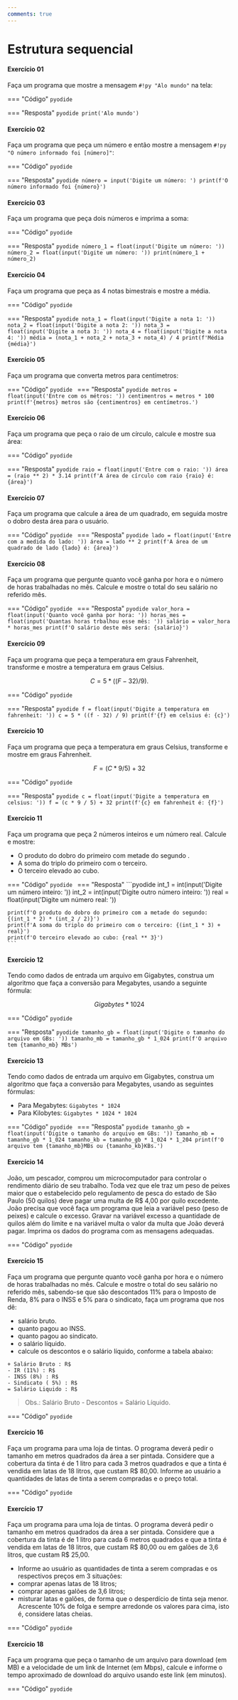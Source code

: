 ```yaml
---
comments: true
---
```


# Estrutura sequencial

#### Exercício 01

Faça um programa que mostre a mensagem `#!py "Alo mundo"` na tela:

=== "Código"
	```pyodide
	```

=== "Resposta"
	```pyodide
	print('Alo mundo')
	```

#### Exercício 02

Faça um programa que peça um número e então mostre a mensagem `#!py "O número informado foi [número]"`:

=== "Código"
	```pyodide
	```

=== "Resposta"
	```pyodide
	número = input('Digite um número: ')
	print(f'O número informado foi {número}')
	```

#### Exercício 03

Faça um programa que peça dois números e imprima a soma:

=== "Código"
	```pyodide
	```

=== "Resposta"
	```pyodide
	número_1 = float(input('Digite um número: '))
	número_2 = float(input('Digite um número: '))
	print(número_1 + número_2)
	```

#### Exercício 04

Faça um programa que peça as 4 notas bimestrais e mostre a média. 

=== "Código"
	```pyodide
	```

=== "Resposta"
	```pyodide
	nota_1 = float(input('Digite a nota 1: '))
	nota_2 = float(input('Digite a nota 2: '))
	nota_3 = float(input('Digite a nota 3: '))
	nota_4 = float(input('Digite a nota 4: '))
	média = (nota_1 + nota_2 + nota_3 + nota_4) / 4
	print(f'Média {média}')
	```

#### Exercício 05

Faça um programa que converta metros para centímetros:

=== "Código"
	```pyodide
	```
=== "Resposta"
	```pyodide
	metros = float(input('Entre com os métros: '))
	centimentros = metros * 100
	print(f'{metros} metros são {centimentros} em centímetros.')
	```

#### Exercício 06

Faça um programa que peça o raio de um círculo, calcule e mostre sua área:

=== "Código"
	```pyodide
	```

=== "Resposta"
	```pyodide
	raio = float(input('Entre com o raio: '))
	área = (raio ** 2) * 3.14
	print(f'A área de círculo com raio {raio} é: {área}')
	```

#### Exercício 07

Faça um programa que calcule a área de um quadrado, em seguida mostre o dobro desta área para o usuário.

=== "Código"
	```pyodide
	```
=== "Resposta"
	```pyodide
	lado = float(input('Entre com a medida do lado: '))
	área = lado ** 2
	print(f'A área de um quadrado de lado {lado} é: {área}')
	```

#### Exercício 08

Faça um programa que pergunte quanto você ganha por hora e o número de horas trabalhadas no mês. Calcule e mostre o total do seu salário no referido mês.

=== "Código"
	```pyodide
	```
=== "Resposta"
	```pyodide
	valor_hora = float(input('Quanto você ganha por hora: '))
	horas_mes = float(input('Quantas horas trbalhou esse mês: '))
	salário = valor_hora * horas_mes
	print(f'O salário deste mês será: {salário}')
	```

#### Exercício 09

Faça um programa que peça a temperatura em graus Fahrenheit, transforme e mostre a temperatura em graus Celsius.

```math title="Formula"
C = 5 * ((F-32) / 9).
```

=== "Código"
	```pyodide
	```

=== "Resposta"
	```pyodide
	f = float(input('Digite a temperatura em fahrenheit: '))
	c = 5 * ((f - 32) / 9)
	print(f'{f} em celsius é: {c}')
	```

#### Exercício 10

Faça um programa que peça a temperatura em graus Celsius, transforme e mostre em graus Fahrenheit.

```math title="Formula"
F = (C * 9/5) + 32
```

=== "Código"
	```pyodide
	```

=== "Resposta"
	```pyodide
	c = float(input('Digite a temperatura em celsius: '))
	f = (c * 9 / 5) + 32
	print(f'{c} em fahrenheit é: {f}')
	```

#### Exercício 11

Faça um programa que peça 2 números inteiros e um número real. Calcule e mostre:

- O produto do dobro do primeiro com metade do segundo .
- A soma do triplo do primeiro com o terceiro.
- O terceiro elevado ao cubo.

=== "Código"
	```pyodide
	```
=== "Resposta"
	```pyodide
	int_1 = int(input('Digite um número inteiro: '))
	int_2 = int(input('Digite outro número inteiro: '))
	real = float(input('Digite um número real: '))

	print(f'O produto do dobro do primeiro com a metade do segundo: {(int_1 * 2) * (int_2 / 2)}')
	print(f'A soma do triplo do primeiro com o terceiro: {(int_1 * 3) + real}')
	print(f'O terceiro elevado ao cubo: {real ** 3}')
	```

#### Exercício 12

Tendo como dados de entrada um arquivo em Gigabytes, construa um algoritmo que faça a conversão para Megabytes, usando a seguinte fórmula:

```math title="Formula"
Gigabytes * 1024
```

=== "Código"
	```pyodide
	```

=== "Resposta"
	```pyodide
	tamanho_gb = float(input('Digite o tamanho do arquivo em GBs: '))
	tamanho_mb = tamanho_gb * 1_024
	print(f'O arquivo tem {tamanho_mb} MBs')
	```

#### Exercício 13

Tendo como dados de entrada um arquivo em Gigabytes, construa um algoritmo que faça a conversão para Megabytes, usando as seguintes fórmulas:

- Para Megabytes: `Gigabytes * 1024`
- Para Kilobytes: `Gigabytes * 1024 * 1024`

=== "Código"
	```pyodide
	```
=== "Resposta"
	```pyodide
	tamanho_gb = float(input('Digite o tamanho do arquivo em GBs: '))
	tamanho_mb = tamanho_gb * 1_024
	tamanho_kb = tamanho_gb * 1_024 * 1_204
	print(f'O arquivo tem {tamanho_mb}MBs ou {tamanho_kb}KBs.')
	```

#### Exercício 14

João, um pescador, comprou um microcomputador para controlar o rendimento diário de seu trabalho. Toda vez que ele traz um peso de peixes maior que o estabelecido pelo regulamento de pesca do estado de São Paulo (50 quilos) deve pagar uma multa de R$ 4,00 por quilo excedente. João precisa que você faça um programa que leia a variável peso (peso de peixes) e calcule o excesso. Gravar na variável excesso a quantidade de quilos além do limite e na variável multa o valor da multa que João deverá pagar. Imprima os dados do programa com as mensagens adequadas.

=== "Código"
	```pyodide
	```

#### Exercício 15

Faça um programa que pergunte quanto você ganha por hora e o número de horas trabalhadas no mês. Calcule e mostre o total do seu salário no referido mês, sabendo-se que são descontados 11% para o Imposto de Renda, 8% para o INSS e 5% para o sindicato, faça um programa que nos dê:

- salário bruto.
- quanto pagou ao INSS.
- quanto pagou ao sindicato.
- o salário líquido.
- calcule os descontos e o salário líquido, conforme a tabela abaixo:

```
+ Salário Bruto : R$
- IR (11%) : R$
- INSS (8%) : R$
- Sindicato ( 5%) : R$
= Salário Liquido : R$
```

> Obs.: Salário Bruto - Descontos = Salário Líquido.

=== "Código"
	```pyodide
	```

#### Exercício 16

Faça um programa para uma loja de tintas. O programa deverá pedir o tamanho em metros quadrados da área a ser pintada. Considere que a cobertura da tinta é de 1 litro para cada 3 metros quadrados e que a tinta é vendida em latas de 18 litros, que custam R$ 80,00. Informe ao usuário a quantidades de latas de tinta a serem compradas e o preço total.

=== "Código"
	```pyodide
	```

#### Exercício 17

Faça um programa para uma loja de tintas. O programa deverá pedir o tamanho em metros quadrados da área a ser pintada. Considere que a cobertura da tinta é de 1 litro para cada 6 metros quadrados e que a tinta é vendida em latas de 18 litros, que custam R$ 80,00 ou em galões de 3,6 litros, que custam R$ 25,00.

- Informe ao usuário as quantidades de tinta a serem compradas e os respectivos preços em 3 situações:
- comprar apenas latas de 18 litros;
- comprar apenas galões de 3,6 litros;
- misturar latas e galões, de forma que o desperdício de tinta seja menor. Acrescente 10% de folga e sempre arredonde os valores para cima, isto é, considere latas cheias.

=== "Código"
	```pyodide
	```

#### Exercício 18

Faça um programa que peça o tamanho de um arquivo para download (em MB) e a velocidade de um link de Internet (em Mbps), calcule e informe o tempo aproximado de download do arquivo usando este link (em minutos).

=== "Código"
	```pyodide
	```
